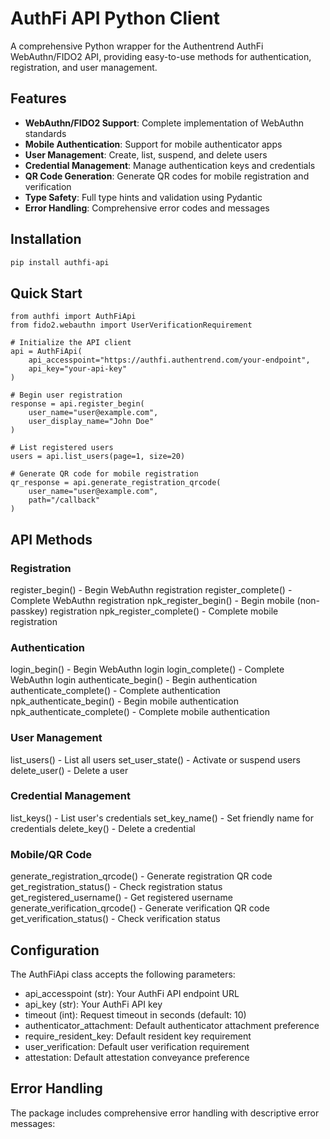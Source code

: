 # AuthFi API Python Client

A comprehensive Python wrapper for the Authentrend AuthFi WebAuthn/FIDO2 API, providing easy-to-use methods for authentication, registration, and user management.

## Features

- **WebAuthn/FIDO2 Support**: Complete implementation of WebAuthn standards
- **Mobile Authentication**: Support for mobile authenticator apps
- **User Management**: Create, list, suspend, and delete users
- **Credential Management**: Manage authentication keys and credentials
- **QR Code Generation**: Generate QR codes for mobile registration and verification
- **Type Safety**: Full type hints and validation using Pydantic
- **Error Handling**: Comprehensive error codes and messages

## Installation

```bash
pip install authfi-api
```

## Quick Start

```
from authfi import AuthFiApi
from fido2.webauthn import UserVerificationRequirement

# Initialize the API client
api = AuthFiApi(
    api_accesspoint="https://authfi.authentrend.com/your-endpoint",
    api_key="your-api-key"
)

# Begin user registration
response = api.register_begin(
    user_name="user@example.com",
    user_display_name="John Doe"
)

# List registered users
users = api.list_users(page=1, size=20)

# Generate QR code for mobile registration
qr_response = api.generate_registration_qrcode(
    user_name="user@example.com",
    path="/callback"
)
```

## API Methods

### Registration

register_begin() - Begin WebAuthn registration
register_complete() - Complete WebAuthn registration
npk_register_begin() - Begin mobile (non-passkey) registration
npk_register_complete() - Complete mobile registration

### Authentication

login_begin() - Begin WebAuthn login
login_complete() - Complete WebAuthn login
authenticate_begin() - Begin authentication
authenticate_complete() - Complete authentication
npk_authenticate_begin() - Begin mobile authentication
npk_authenticate_complete() - Complete mobile authentication

### User Management

list_users() - List all users
set_user_state() - Activate or suspend users
delete_user() - Delete a user

### Credential Management

list_keys() - List user's credentials
set_key_name() - Set friendly name for credentials
delete_key() - Delete a credential

### Mobile/QR Code

generate_registration_qrcode() - Generate registration QR code
get_registration_status() - Check registration status
get_registered_username() - Get registered username
generate_verification_qrcode() - Generate verification QR code
get_verification_status() - Check verification status

## Configuration

The AuthFiApi class accepts the following parameters:

- api_accesspoint (str): Your AuthFi API endpoint URL
- api_key (str): Your AuthFi API key
- timeout (int): Request timeout in seconds (default: 10)
- authenticator_attachment: Default authenticator attachment preference
- require_resident_key: Default resident key requirement
- user_verification: Default user verification requirement
- attestation: Default attestation conveyance preference

## Error Handling
The package includes comprehensive error handling with descriptive error messages:
